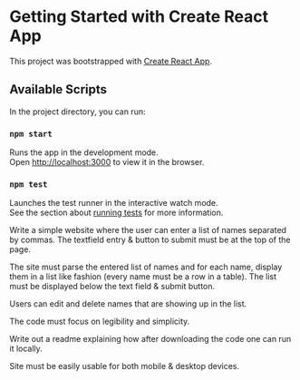 # Getting Started with Create React App

This project was bootstrapped with [Create React App](https://github.com/facebook/create-react-app).

## Available Scripts

In the project directory, you can run:

### `npm start`

Runs the app in the development mode.\
Open [http://localhost:3000](http://localhost:3000) to view it in the browser.



### `npm test`

Launches the test runner in the interactive watch mode.\
See the section about [running tests](https://facebook.github.io/create-react-app/docs/running-tests) for more information.

Write a simple website where the user can enter a list of names separated by commas. The textfield entry & button to submit must be at the top of the page. 

The site must parse the entered list of names and for each name, display them in a list like fashion (every name must be a row in a table). The list must be displayed below the text field & submit button. 

Users can edit and delete names that are showing up in the list.

The code must focus on legibility and simplicity.

Write out a readme explaining how after downloading the code one can run it locally.

Site must be easily usable for both mobile & desktop devices. 

